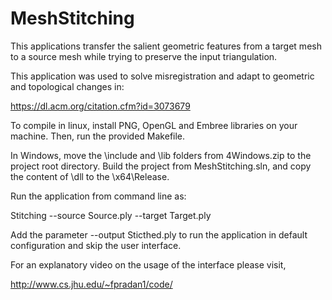 # MeshStitching

This applications transfer the salient geometric features from a target mesh to a source mesh while trying to preserve the input triangulation.

This application was used to solve misregistration and adapt to  geometric and topological changes in:

https://dl.acm.org/citation.cfm?id=3073679 

To compile in linux, install PNG, OpenGL and Embree libraries on your machine. Then, run the provided Makefile.

In Windows, move the \include and \lib folders from 4Windows.zip to the project root directory. Build the project from MeshStitching.sln, and copy the content of \dll to the \x64\Release.

Run the application from command line as:

Stitching --source Source.ply --target Target.ply

Add the parameter --output Sticthed.ply to run the application in default configuration and skip the user interface.

For an explanatory video on the usage of the interface please visit,

http://www.cs.jhu.edu/~fpradan1/code/
